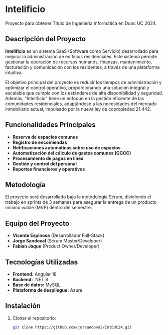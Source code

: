 # Intelificio
Proyecto para obtener Titulo de Ingeniería Informática en Duoc UC 2024.

## Descripción del Proyecto

**Intelificio** es un sistema SaaS (Software como Servicio) desarrollado para mejorar la administración de edificios residenciales. Este sistema permite gestionar la operación de recursos humanos, finanzas, mantenimiento, facturación y comunicación con los residentes, a través de una plataforma intuitiva.

El objetivo principal del proyecto es reducir los tiempos de administración y optimizar el control operativo, proporcionando una solución integral y escalable que cumpla con los estándares de alta disponibilidad y seguridad. Además, "Intelificio" tiene un enfoque en la gestión eficiente de las comunidades residenciales, adaptándose a las necesidades del mercado inmobiliario actual, impulsado por la nueva ley de copropiedad 21.442.

## Funcionalidades Principales
- **Reserva de espacios comunes**
- **Registro de encomiendas**
- **Notificaciones automáticas sobre uso de espacios**
- **Automatización del cálculo de gastos comunes (GGCC)**
- **Procesamiento de pagos en línea**
- **Gestión y control del personal**
- **Reportes financieros y operativos**

## Metodología

El proyecto será desarrollado bajo la metodología Scrum, dividiendo el trabajo en sprints de 3 semanas para asegurar la entrega de un producto mínimo viable (MVP) dentro del semestre.

## Equipo del Proyecto

- **Vicente Espinosa** (Desarrollador Full-Stack)
- **Jorge Sandoval** (Scrum Master/Developer)
- **Fabian Jaque** (Product Owner/Developer)


## Tecnologías Utilizadas
- **Frontend:** Angular 18
- **Backend:** .NET 8 
- **Base de datos:** MySQL
- **Plataforma de despliegue:** Azure

## Instalación

1. Clonar el repositorio:
   ```bash
   git clone https://github.com/jorsandoval/IntDUC24.git
